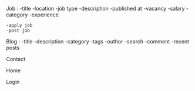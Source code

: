 Job : 
    -title
    -location
    -job type
    -description
    -published at
    -vacancy
    -salary
    -category
    -experience

    -apply job
    -post job

Blog :
    -title
    -description
    -category
    -tags
    -outhor
    -search
    -comment
    -recent posts

Contact

Home

Login